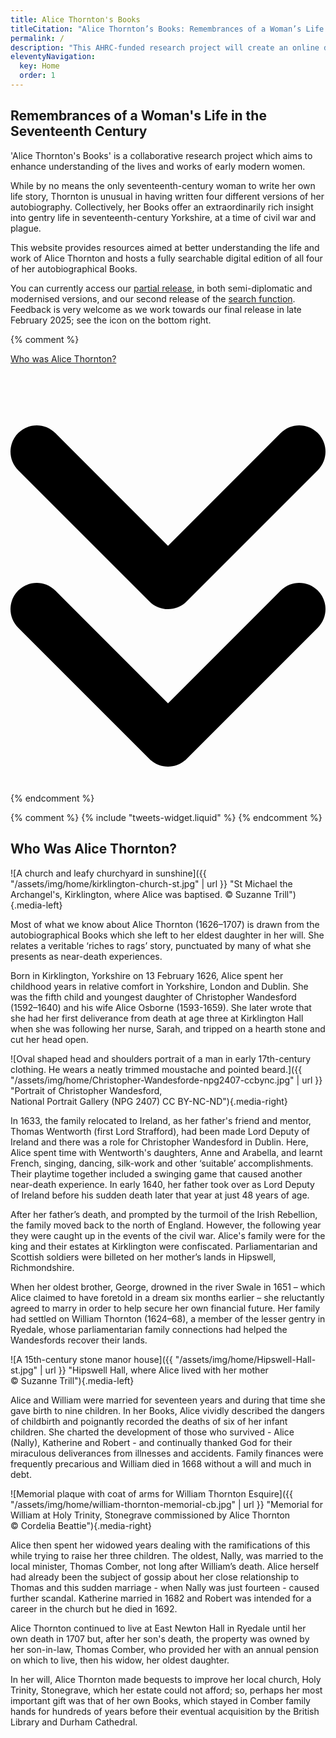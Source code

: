 ```yaml
---
title: Alice Thornton's Books
titleCitation: "Alice Thornton’s Books: Remembrances of a Woman’s Life in the Seventeenth Century"
permalink: /
description: "This AHRC-funded research project will create an online digital edition of all four of Alice Wandesford Thornton's autobiographical manuscripts."
eleventyNavigation:
  key: Home
  order: 1
---
```


## Remembrances of a Woman's Life in the Seventeenth Century

'Alice Thornton's Books' is a collaborative research project
which aims to enhance understanding of the lives and works of early modern women.

While by no means the only seventeenth-century woman to write her own life story,
Thornton is unusual in having written four different versions of her autobiography.
Collectively, her Books offer an extraordinarily rich insight into gentry life
in seventeenth-century Yorkshire, at a time of civil war and plague.

This website provides resources aimed at better understanding the life and
work of Alice Thornton and hosts a fully searchable digital
edition of all four of her autobiographical Books.

You can currently access our [partial release](/books/viewer/?p0.vi=modern), in both semi-diplomatic and modernised versions, and our second release of the [search function](/entities/). Feedback is very welcome as we work towards our final release in late February 2025; see the icon on the bottom right.

{% comment %}
<a class="button-hp" href="#who">

  <p class="button is-primary read-more-hp">
    Who was Alice Thornton?
  </p>
  <svg xmlns="http://www.w3.org/2000/svg" viewBox="0 0 384 512" aria-hidden="true"><path d="M169.4 278.6C175.6 284.9 183.8 288 192 288s16.38-3.125 22.62-9.375l160-160c12.5-12.5 12.5-32.75 0-45.25s-32.75-12.5-45.25 0L192 210.8L54.63 73.38c-12.5-12.5-32.75-12.5-45.25 0s-12.5 32.75 0 45.25L169.4 278.6zM329.4 265.4L192 402.8L54.63 265.4c-12.5-12.5-32.75-12.5-45.25 0s-12.5 32.75 0 45.25l160 160C175.6 476.9 183.8 480 192 480s16.38-3.125 22.62-9.375l160-160c12.5-12.5 12.5-32.75 0-45.25S341.9 252.9 329.4 265.4z"/></svg>
</a>
{% endcomment %}

{% comment %}
{% include "tweets-widget.liquid" %}
{% endcomment %}

## <a id="who"></a>Who Was Alice Thornton?

![A church and leafy churchyard in sunshine]({{ "/assets/img/home/kirklington-church-st.jpg" | url }} "St Michael the Archangel's, Kirklington, where Alice was baptised. &copy; Suzanne Trill"){.media-left}

Most of what we know about Alice Thornton (1626–1707) is drawn from the autobiographical Books which she left to her eldest daughter in her will. She relates a veritable ‘riches to rags’ story, punctuated by many of what she presents as near-death experiences. 

Born in Kirklington, Yorkshire on 13 February 1626, Alice spent her childhood years in relative comfort in Yorkshire, London and Dublin. She was the fifth child and youngest daughter of Christopher Wandesford (1592–1640) and his wife Alice Osborne (1593-1659). She later wrote that she had her first deliverance from death at age three at Kirklington Hall when she was following her nurse, Sarah, and tripped on a hearth stone and cut her head open.

![Oval shaped head and shoulders portrait of a man in early 17th-century clothing. He wears a neatly trimmed moustache and pointed beard.]({{ "/assets/img/home/Christopher-Wandesforde-npg2407-ccbync.jpg" | url }} "Portrait of Christopher Wandesford, <br>National Portrait Gallery (NPG 2407) CC BY-NC-ND"){.media-right}

In 1633, the family relocated to Ireland, as her father's friend and mentor, Thomas Wentworth (first Lord Strafford), had been made Lord Deputy of Ireland and there was a role for Christopher Wandesford in Dublin. Here, Alice spent time with Wentworth's daughters, Anne and Arabella, and learnt French, singing, dancing, silk-work and other ‘suitable’ accomplishments. Their playtime together included a swinging game that caused another near-death experience. In early 1640, her father took over as Lord Deputy of Ireland before his sudden death later that year at just 48 years of age.

After her father’s death, and prompted by the turmoil of the Irish Rebellion, the family moved back to the north of England. However, the following year they were caught up in the events of the civil war. Alice's family were for the king and their estates at Kirklington were confiscated. Parliamentarian and Scottish soldiers were billeted on her mother’s lands in Hipswell, Richmondshire.

When her oldest brother, George, drowned in the river Swale in 1651 – which Alice claimed to have foretold in a dream six months earlier – she reluctantly agreed to marry in order to help secure her own financial future. Her family had settled on William Thornton (1624–68), a member of the lesser gentry in Ryedale, whose parliamentarian family connections had helped the Wandesfords recover their lands.

![A 15th-century stone manor house]({{ "/assets/img/home/Hipswell-Hall-st.jpg" | url }} "Hipswell Hall, where Alice lived with her mother <br> &copy; Suzanne Trill"){.media-left}

Alice and William were married for seventeen years and during that time she gave birth to nine children. In her Books, Alice vividly described the dangers of childbirth and poignantly recorded the deaths of six of her infant children. She charted the development of those who survived - Alice (Nally), Katherine and Robert - and continually thanked God for their miraculous deliverances from illnesses and accidents. Family finances were frequently precarious and William died in 1668 without a will and much in debt.

![Memorial plaque with coat of arms for William Thornton Esquire]({{ "/assets/img/home/william-thornton-memorial-cb.jpg" | url }} "Memorial for William at Holy Trinity, Stonegrave commissioned by Alice Thornton<br> &copy; Cordelia Beattie"){.media-right}

Alice then spent her widowed years dealing with the ramifications of this while trying to raise her three children. The oldest, Nally, was married to the local minister, Thomas Comber, not long after William’s death. Alice herself had already been the subject of gossip about her close relationship to Thomas and this sudden marriage - when Nally was just fourteen - caused further scandal. Katherine married in 1682 and Robert was intended for a career in the church but he died in 1692.

Alice Thornton continued to live at East Newton Hall in Ryedale until her own death in 1707 but, after her son's death, the property was owned by her son-in-law, Thomas Comber, who provided her with an annual pension on which to live, then his widow, her oldest daughter.

In her will, Alice Thornton made bequests to improve her local church, Holy Trinity, Stonegrave, which her estate could not afford; so, perhaps her most important gift was that of her own Books, which stayed in Comber family hands for hundreds of years before their eventual acquisition by the British Library and Durham Cathedral.
